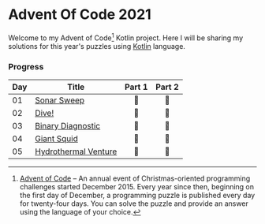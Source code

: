 # Advent Of Code 2021

Welcome to my Advent of Code[^aoc] Kotlin project. Here I will be sharing my solutions for this year's puzzles using [Kotlin](https://kotlinlang.org) language.

### Progress
| Day | Title                                | Part 1 | Part 2 |
|-----|--------------------------------------|:------:|:------:|
| 01  | [Sonar Sweep](src/Day01.kt)          |   🌟   |   🌟   |
| 02  | [Dive!](src/Day02.kt)                |   🌟   |   🌟   |
| 03  | [Binary Diagnostic](src/Day03.kt)    |   🌟   |   🌟   | 
| 04  | [Giant Squid](src/Day04.kt)          |   🌟   |   🌟   | 
| 05  | [Hydrothermal Venture](src/Day05.kt) |   🌟   |   🌟   | 


[^aoc]: [Advent of Code](https://adventofcode.com) – An annual event of Christmas-oriented programming challenges started December 2015.
Every year since then, beginning on the first day of December, a programming puzzle is published every day for twenty-four days.
You can solve the puzzle and provide an answer using the language of your choice.

